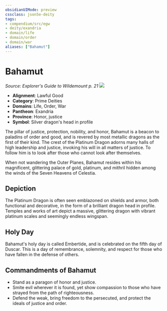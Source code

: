 ```yaml
---
obsidianUIMode: preview
cssclass: json5e-deity
tags:
- compendium/src/egw
- deity/exandria
- domain/life
- domain/order
- domain/war
aliases: ["Bahamut"]
---
```

# Bahamut
*Source: Explorer's Guide to Wildemount p. 21* 
![](/compendium/deities/img/symbol-of-bahamut.png#symbol)

- **Alignment**: Lawful Good
- **Category**: Prime Deities
- **Domains**: Life, Order, War
- **Pantheon**: Exandria
- **Province**: Honor, justice
- **Symbol**: Silver dragon's head in profile

The pillar of justice, protection, nobility, and honor, Bahamut is a beacon to paladins of order and good, and is revered by most metallic dragons as the first of their kind. The crest of the Platinum Dragon adorns many halls of high leadership and justice, invoking his will in all matters of justice. To follow him is to look after those who cannot look after themselves.

When not wandering the Outer Planes, Bahamut resides within his magnificent, glittering palace of gold, platinum, and mithril hidden among the winds of the Seven Heavens of Celestia.

## Depiction

The Platinum Dragon is often seen emblazoned on shields and armor, both functional and decorative, in the form of a brilliant dragon head in profile. Temples and works of art depict a massive, glittering dragon with vibrant platinum scales and seemingly endless wingspan.

## Holy Day

Bahamut's holy day is called Embertide, and is celebrated on the fifth day of Duscar. This is a day of remembrance, solemnity, and respect for those who have fallen in the defense of others.

## Commandments of Bahamut

- Stand as a paragon of honor and justice.
- Smite evil wherever it is found, yet show compassion to those who have strayed from the path of righteousness.
- Defend the weak, bring freedom to the persecuted, and protect the ideals of justice and order.